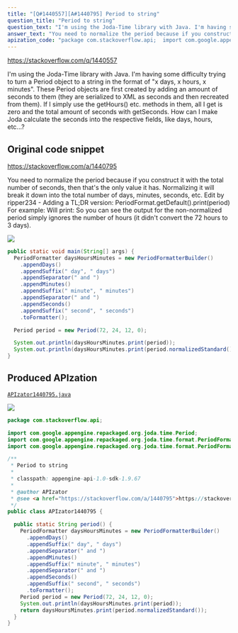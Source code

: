 ```yaml
---
title: "[Q#1440557][A#1440795] Period to string"
question_title: "Period to string"
question_text: "I'm using the Joda-Time library with Java. I'm having some difficulty trying to turn a Period object to a string in the format of \"x days, x hours, x minutes\". These Period objects are first created by adding an amount of seconds to them (they are serialized to XML as seconds and then recreated from them). If I simply use the getHours() etc. methods in them, all I get is zero and the total amount of seconds with getSeconds. How can I make Joda calculate the seconds into the respective fields, like days, hours, etc...?"
answer_text: "You need to normalize the period because if you construct it with the total number of seconds, then that's the only value it has.  Normalizing it will break it down into the total number of days, minutes, seconds, etc. Edit by ripper234 - Adding a TL;DR version: PeriodFormat.getDefault().print(period) For example: Will print: So you can see the output for the non-normalized period simply ignores the number of hours (it didn't convert the 72 hours to 3 days)."
apization_code: "package com.stackoverflow.api;  import com.google.appengine.repackaged.org.joda.time.Period; import com.google.appengine.repackaged.org.joda.time.format.PeriodFormatter; import com.google.appengine.repackaged.org.joda.time.format.PeriodFormatterBuilder;  /**  * Period to string  *  * classpath: appengine-api-1.0-sdk-1.9.67  *  * @author APIzator  * @see <a href=\"https://stackoverflow.com/a/1440795\">https://stackoverflow.com/a/1440795</a>  */ public class APIzator1440795 {    public static String period() {     PeriodFormatter daysHoursMinutes = new PeriodFormatterBuilder()       .appendDays()       .appendSuffix(\" day\", \" days\")       .appendSeparator(\" and \")       .appendMinutes()       .appendSuffix(\" minute\", \" minutes\")       .appendSeparator(\" and \")       .appendSeconds()       .appendSuffix(\" second\", \" seconds\")       .toFormatter();     Period period = new Period(72, 24, 12, 0);     System.out.println(daysHoursMinutes.print(period));     return daysHoursMinutes.print(period.normalizedStandard());   } }"
---
```


https://stackoverflow.com/q/1440557

I&#x27;m using the Joda-Time library with Java. I&#x27;m having some difficulty trying to turn a Period object to a string in the format of &quot;x days, x hours, x minutes&quot;.
These Period objects are first created by adding an amount of seconds to them (they are serialized to XML as seconds and then recreated from them). If I simply use the getHours() etc. methods in them, all I get is zero and the total amount of seconds with getSeconds.
How can I make Joda calculate the seconds into the respective fields, like days, hours, etc...?



## Original code snippet

https://stackoverflow.com/a/1440795

You need to normalize the period because if you construct it with the total number of seconds, then that&#x27;s the only value it has.  Normalizing it will break it down into the total number of days, minutes, seconds, etc.
Edit by ripper234 - Adding a TL;DR version: PeriodFormat.getDefault().print(period)
For example:
Will print:
So you can see the output for the non-normalized period simply ignores the number of hours (it didn&#x27;t convert the 72 hours to 3 days).

<div class="code-logo"><img src="/stackoverflow.png" /></div>

```java
public static void main(String[] args) {
  PeriodFormatter daysHoursMinutes = new PeriodFormatterBuilder()
    .appendDays()
    .appendSuffix(" day", " days")
    .appendSeparator(" and ")
    .appendMinutes()
    .appendSuffix(" minute", " minutes")
    .appendSeparator(" and ")
    .appendSeconds()
    .appendSuffix(" second", " seconds")
    .toFormatter();

  Period period = new Period(72, 24, 12, 0);

  System.out.println(daysHoursMinutes.print(period));
  System.out.println(daysHoursMinutes.print(period.normalizedStandard()));
}
```

## Produced APIzation

[`APIzator1440795.java`](https://github.com/blind-papers/apization-temp-data/raw/main/search/APIzator1440795.java)

<div class="code-logo"><img src="/apizator.png" /></div>

```java
package com.stackoverflow.api;

import com.google.appengine.repackaged.org.joda.time.Period;
import com.google.appengine.repackaged.org.joda.time.format.PeriodFormatter;
import com.google.appengine.repackaged.org.joda.time.format.PeriodFormatterBuilder;

/**
 * Period to string
 *
 * classpath: appengine-api-1.0-sdk-1.9.67
 *
 * @author APIzator
 * @see <a href="https://stackoverflow.com/a/1440795">https://stackoverflow.com/a/1440795</a>
 */
public class APIzator1440795 {

  public static String period() {
    PeriodFormatter daysHoursMinutes = new PeriodFormatterBuilder()
      .appendDays()
      .appendSuffix(" day", " days")
      .appendSeparator(" and ")
      .appendMinutes()
      .appendSuffix(" minute", " minutes")
      .appendSeparator(" and ")
      .appendSeconds()
      .appendSuffix(" second", " seconds")
      .toFormatter();
    Period period = new Period(72, 24, 12, 0);
    System.out.println(daysHoursMinutes.print(period));
    return daysHoursMinutes.print(period.normalizedStandard());
  }
}

```